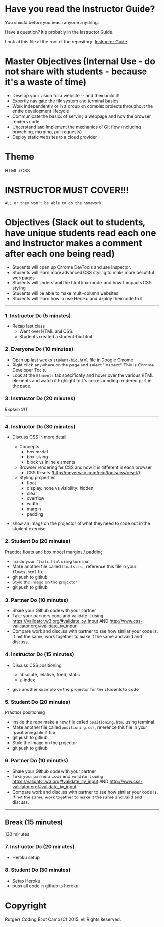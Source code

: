 # Have you read the Instructor Guide?

You should before you teach anyone anything.

Have a question? It's probably in the Instructor Guide.

Look at this file at the root of the repository:
[Instructor Guide](https://github.com/RutgersCodingBootcamp/All-Lesson-Plans/blob/master/instructor_guide.md)

# Master Objectives (Internal Use - do not share with students - because it's a waste of time)

* Develop your vision for a website -- and then build it!
* Expertly navigate the file system and terminal basics
* Work independently or in a group on complex projects throughout the entire development lifecycle
* Communicate the basics of serving a webpage and how the browser renders code
* Understand and implement the mechanics of Git flow (including branching, merging, pull requests)
* Deploy static websites to a cloud provider


# Theme
HTML / CSS

# INSTRUCTOR MUST COVER!!!

```
ALL or they won't be able to do the homework.
```

# Objectives (Slack out to students, have unique students read each one and Instructor makes a comment after each one being read)

* Students will open up Chrome DevTools and use Inspector.
* Students will learn more advanced CSS styling to make more beautiful web pages
* Students will understand the html box-model and how it impacts CSS styling
* Students will be able to make multi-column websites
* Students will learn how to use Heroku and deploy their code to it

----

### 1. Instructor Do (5 minutes)

* Recap last class
  + Went over HTML and CSS.
  + Students created a student-bio.html


### 2. Everyone Do (10 minutes)

* Open up last weeks `student-bio.html` file in Google Chrome
* Right click anywhere on the page and select "Inspect". This is Chrome Developer Tools.
* Look at the `Elements` tab specifically and hover over the various HTML elements and  watch it highlight to it's corresponding rendered part in the page.


### 3. Instructor Do (20 minutes)

Explain GIT

----

### 4. Instructor Do (30 minutes)

* Discuss CSS in more detail
  + Concepts
    + box model
    + box-sizing
    + block vs inline elements
  + Browser rendering for CSS and how it is different in each browser
      + CSS Resets (http://meyerweb.com/eric/tools/css/reset/)
  + Styling properties
    + float
    + display: none vs visibility: hidden
    + clear
    + overflow
    + width
    + margin
    + padding

* show an image on the projector of what they need to code out in the student exercise


### 2. Student Do (20 minutes)

Practice floats and box model margins / padding

* Inside your `floats.html` using terminal
* Make another file called `floats.css`, reference this file in your `floats.html` file
* git push to github
* Style the image on the projector
* git push to github

### 3. Partner Do (10 minutes)

* Share your Github code with your partner
* Take your partners code and validate it using https://validator.w3.org/#validate_by_input AND http://www.css-validator.org/#validate_by_input
* Compare work and discuss with partner to see how similar your code is. If not the same, work together to make it the same and valid and discuss.

### 4. Instructor Do (15 minutes)

* Discuss CSS positioning
    + absolute, relative, fixed, static
    + z-index

* give another example on the projector for the students to code


### 5. Student Do (20 minutes)

Practice positioning

* Inside the repo make a new file called `positioning.html` using terminal
* Make another file called `positioning.css`, reference this file in your `positioning.html1 file
* git push to github
* Style the image on the projector
* git push to github

### 6. Partner Do (10 minutes)

* Share your Github code with your partner
* Take your partners code and validate it using https://validator.w3.org/#validate_by_input AND http://www.css-validator.org/#validate_by_input
* Compare work and discuss with partner to see how similar your code is. If not the same, work together to make it the same and valid and discuss.

----
Break (15 minutes)
----

130 minutes 

### 7. Instructor Do (20 minutes)

* Heroku setup

### 8. Student Do (30 minutes)

* Setup Heroku
* push all code in github to heroku

# Copyright
Rutgers Coding Boot Camp (C) 2015. All Rights Reserved.